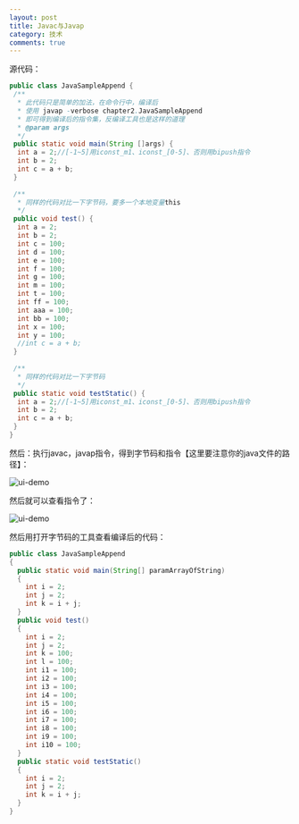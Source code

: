 ```yaml
---
layout: post
title: Javac与Javap
category: 技术
comments: true
---
```


源代码：

```java
public class JavaSampleAppend {
 /**
  * 此代码只是简单的加法，在命令行中，编译后
  * 使用 javap -verbose chapter2.JavaSampleAppend
  * 即可得到编译后的指令集，反编译工具也是这样的道理
  * @param args
  */
 public static void main(String []args) {
  int a = 2;//[-1~5]用iconst_m1、iconst_[0-5]、否则用bipush指令
  int b = 2;
  int c = a + b;
 }
  
 /**
  * 同样的代码对比一下字节码，要多一个本地变量this
  */
 public void test() {
  int a = 2;
  int b = 2;
  int c = 100;
  int d = 100;
  int e = 100;
  int f = 100;
  int g = 100;
  int m = 100;
  int t = 100;
  int ff = 100;
  int aaa = 100;
  int bb = 100;
  int x = 100;
  int y = 100;
  //int c = a + b;
 }
  
 /**
  * 同样的代码对比一下字节码
  */
 public static void testStatic() {
  int a = 2;//[-1~5]用iconst_m1、iconst_[0-5]、否则用bipush指令
  int b = 2;
  int c = a + b;
 }
}
```

然后：执行javac，javap指令，得到字节码和指令【这里要注意你的java文件的路径】：

![ui-demo](https://github.com/1011641270/blog/blob/gh-pages/images/019.jpg?raw=true)

然后就可以查看指令了：

![ui-demo](https://github.com/1011641270/blog/blob/gh-pages/images/020.jpg?raw=true)

然后用打开字节码的工具查看编译后的代码：

```java
public class JavaSampleAppend
{
  public static void main(String[] paramArrayOfString)
  {
    int i = 2;
    int j = 2;
    int k = i + j;
  }
  public void test()
  {
    int i = 2;
    int j = 2;
    int k = 100;
    int l = 100;
    int i1 = 100;
    int i2 = 100;
    int i3 = 100;
    int i4 = 100;
    int i5 = 100;
    int i6 = 100;
    int i7 = 100;
    int i8 = 100;
    int i9 = 100;
    int i10 = 100;
  }
  public static void testStatic()
  {
    int i = 2;
    int j = 2;
    int k = i + j;
  }
}
```
